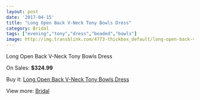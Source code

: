```yaml
---
layout: post
date: '2017-04-15'
title: "Long Open Back V-Neck Tony Bowls Dress"
category: Bridal
tags: ["evening","tony","dress","beaded","bowls"]
image: http://img.transblink.com/4773-thickbox_default/long-open-back-v-neck-tony-bowls-dress.jpg
---
```

Long Open Back V-Neck Tony Bowls Dress

On Sales: **$324.99**
<a href="https://www.transblink.com/en/bridal/1491-long-open-back-v-neck-tony-bowls-dress.html"><amp-img layout="responsive" width="600" height="600" src="//img.transblink.com/4773-thickbox_default/long-open-back-v-neck-tony-bowls-dress.jpg" alt="Long Open Back V-Neck Tony Bowls Dress 0" /></a>
<a href="https://www.transblink.com/en/bridal/1491-long-open-back-v-neck-tony-bowls-dress.html"><amp-img layout="responsive" width="600" height="600" src="//img.transblink.com/4776-thickbox_default/long-open-back-v-neck-tony-bowls-dress.jpg" alt="Long Open Back V-Neck Tony Bowls Dress 1" /></a>
<a href="https://www.transblink.com/en/bridal/1491-long-open-back-v-neck-tony-bowls-dress.html"><amp-img layout="responsive" width="600" height="600" src="//img.transblink.com/4775-thickbox_default/long-open-back-v-neck-tony-bowls-dress.jpg" alt="Long Open Back V-Neck Tony Bowls Dress 2" /></a>
<a href="https://www.transblink.com/en/bridal/1491-long-open-back-v-neck-tony-bowls-dress.html"><amp-img layout="responsive" width="600" height="600" src="//img.transblink.com/4774-thickbox_default/long-open-back-v-neck-tony-bowls-dress.jpg" alt="Long Open Back V-Neck Tony Bowls Dress 3" /></a>

Buy it: [Long Open Back V-Neck Tony Bowls Dress](https://www.transblink.com/en/bridal/1491-long-open-back-v-neck-tony-bowls-dress.html "Long Open Back V-Neck Tony Bowls Dress")

View more: [Bridal](https://www.transblink.com/en/3-bridal "Bridal")